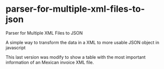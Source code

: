 # parser-for-multiple-xml-files-to-json
Parser for Multiple XML Files to JSON

A simple way to transform the data in a XML to more usable JSON object in javascript

This last version was modify to show a table with the most important information of an
Mexican invoice XML file.
